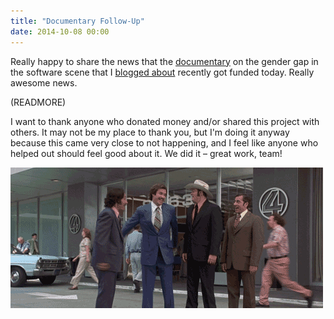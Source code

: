 ```yaml
---
title: "Documentary Follow-Up"
date: 2014-10-08 00:00
---
```


Really happy to share the news that the [documentary](https://www.indiegogo.com/projects/code-debugging-the-gender-gap) on the gender gap in the software scene that I [blogged about](/blog/why-is-this-difficult) recently got funded today. Really awesome news.

(READMORE)

I want to thank anyone who donated money and/or shared this project with others. It may not be my place to thank you, but I'm doing it anyway because this came very close to not happening, and I feel like anyone who helped out should feel good about it. We did it – great work, team!

 ![](/img/import/blog/documentary-follow-up/99B4FB01D01E47C8909809C3DCE853A4.gif)
